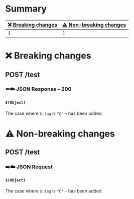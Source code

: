 # Summary

| [❌ Breaking changes](#breaking-changes) | [⚠️ Non-breaking changes](#non-breaking-changes) |
|-----------------------------------------|--------------------------------------------------|
| 1                                       | 1                                                |

# <span id="breaking-changes"></span>❌ Breaking changes

## **POST** /test

### ⬅️☁️ JSON Response – 200

#### `$(Object)`

The case where `$.tag` is `"C"` – has been added.

# <span id="non-breaking-changes"></span>⚠️ Non-breaking changes

## **POST** /test

### ➡️☁️ JSON Request

#### `$(Object)`

The case where `$.tag` is `"C"` – has been added.
